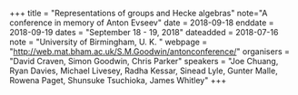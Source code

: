 +++
title = "Representations of groups and Hecke algebras"
note="A conference in memory of Anton Evseev"
date = 2018-09-18
enddate = 2018-09-19
dates = "September 18 - 19, 2018"
dateadded = 2018-07-16
note = "University of Birmingham, U. K. "
webpage = "http://web.mat.bham.ac.uk/S.M.Goodwin/antonconference/"
organisers = "David Craven, Simon Goodwin, Chris Parker"
speakers = "Joe Chuang, Ryan Davies, Michael Livesey, Radha Kessar, Sinead Lyle, Gunter Malle, Rowena Paget, Shunsuke Tsuchioka, James Whitley"
+++
